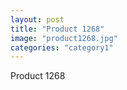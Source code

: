 ```yaml
---
layout: post
title: "Product 1268"
image: "product1268.jpg"
categories: "category1"
---
```

Product 1268
